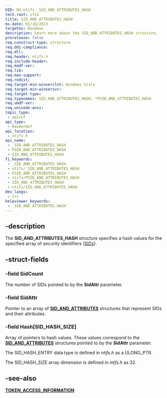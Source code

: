 ```yaml
---
UID: NS:ntifs._SID_AND_ATTRIBUTES_HASH
tech.root: ifsk
title: SID_AND_ATTRIBUTES_HASH
ms.date: 01/10/2023
targetos: Windows
description: Learn more about the SID_AND_ATTRIBUTES_HASH structure.
prerelease: false
req.construct-type: structure
req.ddi-compliance: 
req.dll: 
req.header: ntifs.h
req.include-header: 
req.kmdf-ver: 
req.lib: 
req.max-support: 
req.redist: 
req.target-min-winverclnt: Windows Vista
req.target-min-winversvr: 
req.target-type: 
req.typenames: SID_AND_ATTRIBUTES_HASH, *PSID_AND_ATTRIBUTES_HASH
req.umdf-ver: 
req.unicode-ansi: 
topic_type:
 - apiref
api_type:
 - HeaderDef
api_location:
 - ntifs.h
api_name:
 - _SID_AND_ATTRIBUTES_HASH
 - PSID_AND_ATTRIBUTES_HASH
 - SID_AND_ATTRIBUTES_HASH
f1_keywords:
 - _SID_AND_ATTRIBUTES_HASH
 - ntifs/_SID_AND_ATTRIBUTES_HASH
 - PSID_AND_ATTRIBUTES_HASH
 - ntifs/PSID_AND_ATTRIBUTES_HASH
 - SID_AND_ATTRIBUTES_HASH
 - ntifs/SID_AND_ATTRIBUTES_HASH
dev_langs:
 - c++
helpviewer_keywords:
 - _SID_AND_ATTRIBUTES_HASH
---
```


## -description

The **SID_AND_ATTRIBUTES_HASH** structure specifies a hash values for the specified array of security identifiers ([SIDs](ns-ntifs-_sid.md)).

## -struct-fields

### -field SidCount

The number of SIDs pointed to by the **SidAttr** parameter.

### -field SidAttr

Pointer to an array of [**SID_AND_ATTRIBUTES**](ns-ntifs-_sid_and_attributes.md) structures that represent SIDs and their attributes.

### -field Hash[SID_HASH_SIZE]

Array of pointers to hash values. These values correspond to the [**SID_AND_ATTRIBUTES**](ns-ntifs-_sid_and_attributes.md) structures pointed to by the **SidAttr** parameter.

The SID_HASH_ENTRY data type is defined in *ntifs.h* as a ULONG_PTR.

The SID_HASH_SIZE array dimension is defined in *ntifs.h* as 32.

## -see-also

[**TOKEN_ACCESS_INFORMATION**](ns-ntifs-token_access_information.md)
